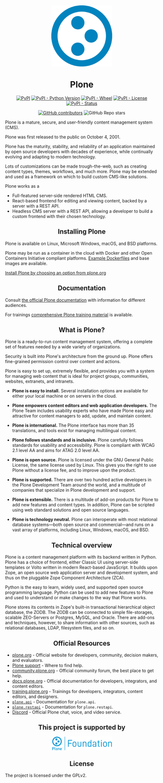 <p align="center">
    <img alt="Plone Logo" width="200px" src="https://raw.githubusercontent.com/plone/.github/main/plone-logo.png">
</p>

<h1 align="center">
  Plone
</h1>

<div align="center">

[![PyPI](https://img.shields.io/pypi/v/plone)](https://pypi.org/project/plone/)
[![PyPI - Python Version](https://img.shields.io/pypi/pyversions/plone)](https://pypi.org/project/plone/)
[![PyPI - Wheel](https://img.shields.io/pypi/wheel/plone)](https://pypi.org/project/plone/)
[![PyPI - License](https://img.shields.io/pypi/l/plone)](https://pypi.org/project/plone/)
[![PyPI - Status](https://img.shields.io/pypi/status/plone)](https://pypi.org/project/plone/)

[![GitHub contributors](https://img.shields.io/github/contributors/plone/Products.CMFPlone)](https://github.com/plone/Products.CMFPlone)
![GitHub Repo stars](https://img.shields.io/github/stars/plone/Plone?style=flat-square)

</div>

Plone is a mature, secure, and user-friendly content management system (CMS).

Plone was first released to the public on October 4, 2001.

Plone has the maturity, stability, and reliability of an application maintained by open source developers with decades of experience, while continually evolving and adapting to modern technology.

Lots of customizations can be made trough-the-web, such as creating content types, themes, workflows, and much more.
Plone may be extended and used as a framework on which to build custom CMS-like solutions.

Plone works as a

- Full-featured server-side rendered HTML CMS.
- React-based frontend for editing and viewing content, backed by a server with a REST API.
- Headless CMS server with a REST API, allowing a developer to build a custom frontend with their chosen technology.


<h2 align="center">
  Installing Plone
</h2>

Plone is available on Linux, Microsoft Windows, macOS, and BSD platforms.

Plone may be run as a container in the cloud with Docker and other Open Containers Initiative compliant platforms.
[Example Dockerfiles](https://6.docs.plone.org/install/containers/images/index.html) and base images are available.

[Install Plone by choosing an option from plone.org](https://plone.org/download)


<h2 align="center">
  Documentation
</h2>

Consult [the official Plone documentation](https://docs.plone.org) with information for different audiences.

For trainings [comprehensive Plone training material](https://training.plone.org) is available.


<h2 align="center">
  What is Plone?
</h2>

Plone is a ready-to-run content management system, offering a complete set of features needed by a wide variety of organizations.

Security is built into Plone's architecture from the ground up.
Plone offers fine-grained permission control over content and actions.

Plone is easy to set up, extremely flexible,
and provides you with a system for managing web content that is ideal for project groups, communities, websites, extranets, and intranets.

- **Plone is easy to install.**
  Several installation options are available for either your local machine or on servers in the cloud.

- **Plone empowers content editors and web application developers.**
  The Plone Team includes usability experts who have made Plone easy and attractive for content managers to add, update, and maintain content.

- **Plone is international.**
  The Plone interface has more than 35 translations, and tools exist for managing multilingual content.

- **Plone follows standards and is inclusive.**
  Plone carefully follows standards for usability and accessibility.
  Plone is compliant with WCAG 2.1 level AA and aims for ATAG 2.0 level AA.

- **Plone is open source.**
  Plone is licensed under the GNU General Public License, the same license used by Linux.
  This gives you the right to use Plone without a license fee, and to improve upon the product.

- **Plone is supported.**
  There are over two hundred active developers in the Plone Development Team around the world, and a multitude of companies that specialize in Plone development and support.

- **Plone is extensible.**
  There is a multitude of add-on products for Plone to add new features and content types.
  In addition, Plone can be scripted using web standard solutions and open source languages.

- **Plone is technology neutral.**
  Plone can interoperate with most relational database systems—both open source and commercial—and runs on a vast array of
  platforms, including Linux, Windows, macOS, and BSD.


<h2 align="center">
Technical overview
</h2>

Plone is a content management platform with its backend written in Python.
Plone has a choice of frontend, either Classic UI using server-side templates or Volto written in modern React-based JavaScript.
It builds upon Zope, an open source web application server and development system, and thus on the pluggable Zope Component Architecture (ZCA).

Python is the easy to learn, widely used, and supported open source programming language.
Python can be used to add new features to Plone and used to understand or make changes to the way that Plone works.

Plone stores its contents in Zope's built-in transactional hierarchical object database, the ZODB.
The ZODB can be connected to simple file-storages, scalable ZEO-Servers or Postgres, MySQL, and Oracle.
There are add-ons and techniques, however, to share information with other sources, such as relational databases, LDAP, filesystem
files, and so on.


<h2 align="center">
Official Resources
</h2>

* [plone.org](https://plone.org/) - Official website for developers, community, decision makers, and evaluators.
* [Plone support](https://plone.org/support) - Where to find help.
* [community.plone.org](https://community.plone.org/) - Official community forum, the best place to get help.
* [docs.plone.org](https://docs.plone.org/) - Official documentation for developers, integrators, and content editors.
* [training.plone.org](https://training.plone.org/) - Trainings for developers, integrators, content editors, and designers.
* [`plone.api`](https://docs.plone.org/develop/plone.api/docs/index.html) - Documentation for `plone.api`.
* [`plone.restapi`](https://plonerestapi.readthedocs.io/en/latest/) - Documentation for `plone.restapi`.
* [Discord](https://discord.gg/zFY3EBbjaj) - Official Plone chat, voice, and video service.

<h2 align="center">
This project is supported by
</h2>

<p align="center">
    <a href="https://plone.org/foundation/">
      <img alt="Plone Logo" width="200px" src="https://raw.githubusercontent.com/plone/.github/main/plone-foundation.png">
    </a>
</p>

<h2 align="center">
License
</h2>
The project is licensed under the GPLv2.

